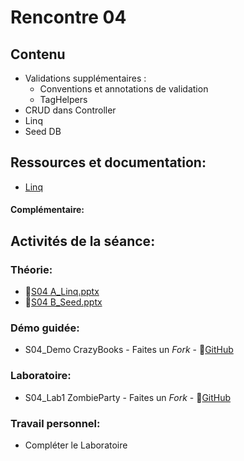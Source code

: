 # Rencontre 04

## Contenu
- Validations supplémentaires :
  - Conventions et annotations de validation 
  - TagHelpers 
- CRUD dans Controller
- Linq 
- Seed DB 

## Ressources et documentation: 
- [Linq](https://docs.microsoft.com/en-us/dotnet/csharp/programming-guide/concepts/linq/)

#### Complémentaire:


## Activités de la séance: 
### Théorie:  
- 🔗[S04 A_Linq.pptx](https://cegepedouardmontpetit-my.sharepoint.com/:p:/r/personal/valerie_turgeon_cegepmontpetit_ca/Documents/420_3W6_SITE/PowerPoints/S04A_Linq.pptx?d=w499d9bd24ea9406db3ae1430f88fa627&csf=1&web=1&e=6a44wK)
- 🔗[S04 B_Seed.pptx](https://cegepedouardmontpetit-my.sharepoint.com/:p:/r/personal/valerie_turgeon_cegepmontpetit_ca/Documents/420_3W6_SITE/PowerPoints/S04A_Linq.pptx?d=w499d9bd24ea9406db3ae1430f88fa627&csf=1&web=1&e=DZtBF1)

### Démo guidée:
- S04_Demo CrazyBooks - Faites un *Fork* - 🔗[GitHub](https://github.com/ProgWebTransFC/S04_Demo1)

### Laboratoire: 
- S04_Lab1 ZombieParty - Faites un *Fork* - 🔗[GitHub](https://github.com/ProgWebTransFC/S04_Lab1)

### Travail personnel: 
- Compléter le Laboratoire
